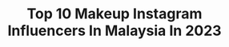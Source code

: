 ---
title: Top 10 Makeup Instagram Influencers In Malaysia In 2023
description: >-
  Find top makeup Instagram influencers in Malaysia in 2023. Most popular hashtags: #makeupartist #makeuptutorial #makeup #muamalaysia.
platform: Instagram
hits: 91
text_top: Discover the most popular Instagram accounts on inBeat.
text_bottom: Our search engine holds 91 Instagram influencers like this in Malaysia for you to pitch.
profiles:
  - username: "miisa_mhc"
    fullname: >-
      💙Miisa MHC💙
    bio: >-
      ❀˖˚𝕄𝕒𝕝𝕒𝕪𝕤𝕚𝕒𝕟 ℍ𝕚𝕛𝕒𝕓 ℂ𝕠𝕤𝕡𝕝𝕒𝕪𝕖𝕣 ❀˖˚ 🍑Cosplay🍑Makeup🍑Lolita DM for Paid Review email : miisamhc@gmail.com
    location: "Malaysia"
    followers: 13141
    engagement: 674
    commentsToLikes: 0.023658
    id: ck136540a4sio0i19o5a4p8l3
    verified: false
    hashtags: "#rukasarashina, #kimetsunoyaiba, #cosplayer, #hijabcosplay"
  - username: "minghui.psd"
    fullname: >-
      李明慧// kl 🇲🇾
    bio: >-
      hi im ming hui! graphic design student who luvs art n makeup 🖍 :@minghui.ai ⁣ 💌 : leemh133@gmail.com⁣ (pr/collabs)
    location: "Malaysia"
    followers: 10672
    engagement: 730
    commentsToLikes: 0.086830
    id: ckaoyhxhwhloz0i78sb87c47l
    verified: false
    hashtags: "#shapingsound, #sudiomoments, #01, #befabulash"
  - username: "eatzzz7"
    fullname: >-
      !           🍒紀卜心
    bio: >-
      🌵ꉓꂦ꒒ꂦꋪŦꀎ꒒ ฅ•ω•ฅ ꒒ꀤŦꍟ🌵 🎨 Makeup trainee#Kimismakeupportfolio 📩📩📩🔜ellaine1779@gmail.com New✨ 一日工作vlog
    location: "Malaysia"
    followers: 838596
    engagement: 312
    commentsToLikes: 0.005164
    id: ck15suceaeuag0i19c5n98gtx
    verified: true
    hashtags: "#b5, #c10, #outfits, #osim"
  - username: "joejaprin"
    fullname: >-
      JoeJaprin
    bio: >-
      ✨ Professional Makeup Artist based in Sabah✨ Actor. Model. Performer For my makeup-work follow @ohjoemakeup Taken ❤️ A
    location: "Malaysia"
    followers: 21307
    engagement: 137
    commentsToLikes: 0.034347
    id: ck5q3jofhl2180i11miqz60dt
    verified: false
    hashtags: "#snekviral, #doryskincheezysaltedegg, #doryskin, #makeup"
  - username: "maymichelle"
    fullname: >-
      Michelle Yong 🇲🇾
    bio: >-
      @mayymichelleee Founder of @haleskin.care 🍃 Cookies lover🍪 @sweetconfection.kk 💄Freelance Professional Makeup Artist 📍Kota Kinabalu 👩🏼‍💻
    location: "Malaysia"
    followers: 35564
    engagement: 434
    commentsToLikes: 0.011902
    id: ckap6rwcah67x0i78cx7g3qsi
    verified: false
    hashtags: "#danielwellington, #pictureoftheday, #dwinmy, #dwmalaysia"
  - username: "xtinaling_makeup"
    fullname: >-
      𝐂𝐡𝐫𝐢𝐬𝐭𝐢𝐧𝐚 𝐋𝐢𝐧𝐠
    bio: >-
      𝙁𝙤𝙪𝙣𝙙𝙚𝙧 𝙤𝙛 @xtina_imagestudio_makeup 𝙈𝙤𝙩𝙝𝙚𝙧 𝙤𝙛 @xtinamummy
    location: "Malaysia"
    followers: 46970
    engagement: 508
    commentsToLikes: 0.003358
    id: ck5q7qg2u2ocq0i117ozbk07o
    verified: false
    hashtags: "#asian, #like4like, #asiangirl, #xismakeupteam"
  - username: "chris_tan_mua"
    fullname: >-
      ℂ𝕙𝕣𝕚𝕤 𝕋𝕒𝕟 𝕄𝕦𝕒
    bio: >-
      💇🏻Hairstylist | 👄Makeup Artist | 🎥Youtuber: Chris Tan Mua | ✍🏻Blogger Pixstyler Top10 | 📩Dm or email: chris_peopleegg@hotmail.com ⏰Latest videos⬇️⬇️⬇️
    location: "Malaysia"
    followers: 17833
    engagement: 204
    commentsToLikes: 0.010597
    id: ck5hlun8vkw550i11m1sib014
    verified: false
    hashtags: "#photographer, #malaysiaplussize, #outofbox, #ongmari"
  - username: "anusreemua"
    fullname: >-
      ANUSREE PAL
    bio: >-
      👩‍💻 PERSONAL BLOG I love makeup 🥰🥰🥰 just like you 💗 Other acc👉 @anusreepal1 🐼 PR / business etc. ➡️ dm or email
    location: "Malaysia"
    followers: 79059
    engagement: 39
    commentsToLikes: 0.057612
    id: ck0u7vsx15tqr0i19dn2sydqe
    verified: false
    hashtags: "#hairstylesforgirls, #nikkietutorials, #pixibeauty, #foundationhacks"
  - username: "yuszulkifli"
    fullname: >-
      Yus Zulkifli 🇲🇾
    bio: >-
      Content Creator • Makeup Artist • Photographer/Videographer/Editor • Paid Review • contact/bookings: ⤵️
    location: "Malaysia"
    followers: 21896
    engagement: 558
    commentsToLikes: 0.086172
    id: ck13a30pzodsi0i19ip6oqeom
    verified: false
    hashtags: "#profiltrpowderfoundation, #kendallxkylie, #sophiathefirst, #melastikkehatimu"
  - username: "fie.ramat"
    fullname: >-
      ᗰᗩKEᑌᑭ ᗷY ᖴIE ᖇᗩᗰᗩT
    bio: >-
      🇲🇾 Makeup Artist #makeupbyfieramat #tiktokfie 💁🏻‍♀️ @fie.ramat.beauty (beauty sharing) 👇🏻👇🏻Review / Makeup Booking (NO DM)
    location: "Malaysia"
    followers: 38590
    engagement: 150
    commentsToLikes: 0.035426
    id: ck5zkb0hgj59w0i14poxv502x
    verified: false
    hashtags: "#makeupartist, #relaxingmakeupmelter, #fieramat, #makeupartistmalaysia"
---